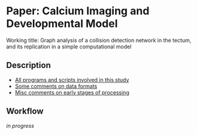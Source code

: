 Paper: Calcium Imaging and Developmental Model
==============================================

Working title: Graph analysis of a collision detection network in the tectum, and its replication in a simple computational model

## Description

* [All programs and scripts involved in this study](Description_programs)
* [Some comments on data formats](Description_data)
* [Misc comments on early stages of processing](Description_misc)

## Workflow

_in progress_
